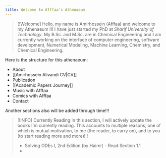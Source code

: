 ```yaml
---
title: Welcome to Afffaa's Athenaeum
---
```


> [!Welcome]
> Hello, my name is Amirhossein (Afffaa) and welcome to my Athenaeum !!!
> I have just started my PhD at _Sharif University of Technology_. My B.Sc. and M.Sc. are in Chemical Engineering and I am currently working on the interface of computer engineering, software development, Numerical Modeling, Machine Learning, Chemistry, and Chemical Engineering.



Here is the structure for this athenaeum:
- About
- [[Amirhossein Alivandi CV|CV]]
- Publication
- [[Academic Papers Journey]]
- Music with Afffaa
- Comics with Afffaa
- Contact

Another sections also will be added through time!!!


> [!INFO] Currently Reading
> In this section, I will actively update the books I'm currently reading. This accounts to multiple reasons, one of which is mutual motivation, to me (the reader, to carry on), and to you (to start reading more and more)!!!
>
> - Solving ODEs I, 2nd Edition (by Hairer) - Read Section 1.1
> - 
